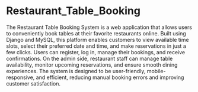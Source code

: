 # Restaurant_Table_Booking
The Restaurant Table Booking System is a web application that allows users to conveniently book tables at their favorite restaurants online. Built using Django and MySQL, this platform enables customers to view available time slots, select their preferred date and time, and make reservations in just a few clicks. Users can register, log in, manage their bookings, and receive confirmations. On the admin side, restaurant staff can manage table availability, monitor upcoming reservations, and ensure smooth dining experiences. The system is designed to be user-friendly, mobile-responsive, and efficient, reducing manual booking errors and improving customer satisfaction.


